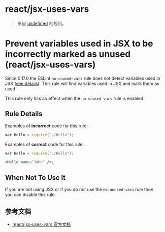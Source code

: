 # react/jsx-uses-vars

> 来自 [undefined](undefined) 的规则。

# Prevent variables used in JSX to be incorrectly marked as unused (react/jsx-uses-vars)

Since 0.17.0 the ESLint `no-unused-vars` rule does not detect variables used in JSX ([see details](http://eslint.org/blog/2015/03/eslint-0.17.0-released#changes-to-jsxreact-handling)). This rule will find variables used in JSX and mark them as used.

This rule only has an effect when the `no-unused-vars` rule is enabled.

## Rule Details

Examples of **incorrect** code for this rule:

```js
var Hello = require("./Hello");
```

Examples of **correct** code for this rule:

```jsx
var Hello = require("./Hello");

<Hello name="John" />;
```

## When Not To Use It

If you are not using JSX or if you do not use the `no-unused-vars` rule then you can disable this rule.

## 参考文档

- [react/jsx-uses-vars 官方文档](https://github.com/yannickcr/eslint-plugin-react/blob/HEAD/docs/rules/jsx-uses-vars.md)
